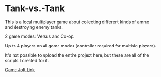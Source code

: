 # Tank-vs.-Tank

This is a local multiplayer game about collecting different kinds of ammo and destroying enemy tanks.

2 game modes: Versus and Co-op.

Up to 4 players on all game modes (controller required for multiple players).

It's not possible to upload the entire project here, but these are all of the scripts I created for it.

[Game Jolt Link](http://gamejolt.com/games/tank-vs-tank/193198)
